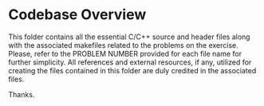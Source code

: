 # Codebase Overview

This folder contains all the essential C/C++ source and header files along with the associated makefiles related to the problems on the exercise. Please, refer to the PROBLEM NUMBER provided for each file name for further simplicity.
All references and external resources, if any, utilized for creating the files contained in this folder are duly credited in the associated files.

Thanks.
